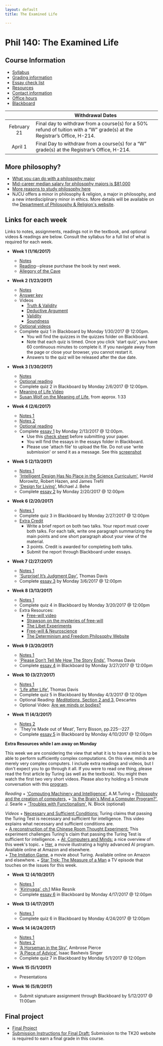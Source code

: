 ```yaml
---
layout: default
title: The Examined Life

---
```


# Phil 140: The Examined Life


## Course Information
+ [Syllabus](Syllabus.pdf)
+ [Grading information](/Teaching/Grading/)
+ [Essay check list](/Teaching/Check)
+ [Resources](/Teaching/Resources/)
+ [Contact information](/Contact)
+ [Office hours](/Contact/Office)
+ [Blackboard](http://blackboard.njcu.edu) 

|         |  Withdrawal Dates   | 
| :-------------: | ------------- | 
| February 21 | Final day to withdraw from a course(s) for a 50% refund of tuition with a “W” grade(s) at the Registrar’s Office, H-214. |
| April 1  | Final Day to withdraw from a course(s) for a “W” grade(s) at the Registrar’s Office, H-214.|


## More philosophy? 

+ [What you can do with a philosophy major](http://whatcanidowiththismajor.com/major/philosophy/)
+ [Mid-career median salary for philosophy majors is $81,000](http://online.wsj.com/public/resources/documents/info-Degrees_that_Pay_you_Back-sort.html)
+ [More reasons to study philosophy here](http://www.njcu.edu/philosophyreligion/why-philosophy)
+ NJCU offers a minor in philosophy & religion, a major in philosophy, and a new interdisciplinary minor in ethics. More details will be available on the [Department of Philosophy & Religion's website](http://www.njcu.edu/department/philosophy-religion).



## Links for each week

Links to notes, assignments, readings not in the textbook, and optional videos & readings are below. Consult the syllabus for a full list of what is required for each week.


+ **Week 1 (1/16/2017)**
	+ [Notes](Intro/Notes/)
	+ [Reading](/Teaching/Examined/Intro/ch1.pdf)--please purchase the book by next week.
	+ [Allegory of the Cave](https://www.youtube.com/watch?v=h55X9LJTAg4)


+ **Week 2 (1/23/2017)**
	+ [Notes](CT/Handout)
	+ [Answer key](CT/Answers) 
	+ Videos
		+ [Truth & Validity](http://www.wi-phi.com/video/truth-and-validity)
		+ [Deductive Argument](http://www.wi-phi.com/video/deductive-arguments)
		+ [Validity](http://www.wi-phi.com/video/validity)
		+ [Soundness](http://www.wi-phi.com/video/soundness)
	+ [Optional videos](http://www.wi-phi.com/videos/Critical-Thinking?page=1)
	+ Complete quiz 1 in Blackboard by Monday 1/30/2017 @ 12:00pm. 
		+ You will find the quizzes in the quizzes folder on Blackboard.
		+ Note that each quiz is timed. Once you click 'start quiz', you have 60 continuous minutes to complete it. If you navigate away from the page or close your browser, you cannot restart it. 
		+ Answers to the quiz will be released after the due date. 
	
+ **Week 3 (1/30/2017)**	
	+ [Notes](Meaning/Handout)
	+ [Optional reading](Meaning/Confession.pdf)
	+ Complete quiz 2 in Blackboard by Monday 2/6/2017 @ 12:00pm. 
	+ [Meaning of Life Video](https://www.youtube.com/watch?v=Ebt0X5ybm9Y&list=PLHSC9mjpRe4rGkvRaVAfkZ-rIrkHtfGVP)
	+ [Susan Wolf on the Meaning of Life](https://www.youtube.com/watch?v=8CfvMaaTp6I), from approx. 1:33
	
+ **Week 4 (2/6/2017)**
	+ [Notes 1](Meaning/Handout2)
	+ [Notes 2](Meaning/Handout3)	
	+ [Optional reading](Meaning/Confession.pdf)
	+ Complete [essay 1](Meaning/SW1) by Monday 2/13/2017 @ 12:00pm. 
		+ Use this [check sheet](/Teaching/Check) before submitting your paper. 
		+ You will find the essays in the essays folder in Blackboard. 
		+ Please use 'attach file' to upload the file. Do not use 'write submission' or send it as a message. See this [screenshot](screenshot.png)

+ **Week 5 (2/13/2017)**
	+ [Notes 1](God/Handout1)
	+ ['Intelligent Design Has No Place in the Science Curriculum',](/Teaching/Examined/God/Intel.pdf) Harold Morowitz, Robert Hazen, and James Trefil
	+ ['Design for Living',](/Teaching/Examined/God/Des.pdf) Michael J. Behe	
	+ Complete [essay 2](God/SW2) by Monday 2/20/2017 @ 12:00pm

+ **Week 6 (2/20/2017)**
	+ [Notes 1](God/Handout2)
	+ Complete quiz 3 in Blackboard by Monday 2/27/2017 @ 12:00pm  
	+ [Extra Credit](/Teaching/Drones.pdf)
		+ Write a brief report on both two talks. Your report must cover both talks. For each talk, write one paragraph  summarizing the main points and one short paragraph about your view of the material. 
		+ 3 points. Credit is awarded for completing both talks.
		+ Submit the report through Blackboard under essays.  

+ **Week 7 (2/27/2017)**
	+ [Notes 1](God/Handout3)
	+ ['Surprise! It’s Judgment Day’,](God/Surprise.pdf) Thomas Davis
	+ Complete [essay 3](God/SW3) by Monday 3/6/2017 @ 12:00pm

+ **Week 8 (3/13/2017)**
	+ [Notes 1](FreeWill/Handout1)
	+ Complete quiz 4 in Blackboard by Monday 3/20/2017 @ 12:00pm
	+ Extra Resources: 
		+ [Free-will video](http://www.wi-phi.com/video/problem-free-will)
		+ [Strawson on the mysteries of free-will](https://www.youtube.com/watch?v=KV5_bHwaUBM&index=8&list=PLMDgR9XqmpVQleFnGdgRZf6RMdqoFrBEu)
		+ [The Libet Experiments](https://www.youtube.com/watch?v=OjCt-L0Ph5o)
		+ [Free-will & Neuroscience](https://www.youtube.com/watch?v=rCM5BFU01YU)
		+ [The Determinism and Freedom Philosophy Website](http://global.oup.com/us/companion.websites/9780190207038/stu_res/ch5/links/)
	
+ **Week 9 (3/20/2017)**
	+ [Notes 1](FreeWill/Handout2)
	+ ['Please Don’t Tell Me How The Story Ends’,](http://creationdemonstration.blogspot.com/2013/03/please-dont-tell-me-how-story-ends.html) Thomas Davis
	+ Complete [essay 4](FreeWill/Essay) in Blackboard by Monday 3/27/2017 @ 12:00pm

+ **Week 10 (3/27/2017)**
	+ [Notes 1](Mind/Handout1)
	+ [‘Life after Life’,](Mind/Life.pdf) Thomas Davis
	+ Complete quiz 5 in Blackboard by Monday 4/3/2017 @ 12:00pm
	+ Optional Reading: [*Meditations*, Section 2 and 3,](http://www.earlymoderntexts.com/assets/pdfs/descartes1641.pdf) Descartes
	+ Optional Video: [Are we minds or bodies?](https://www.youtube.com/watch?v=AMTMtWHclKo)

+ **Week 11 (4/3/2017)**
	+ [Notes 2](Mind/Handout2)
	+ `They're Made out of Meat', Terry Bisson, pp.225--227
	+ Complete [essay 5](Mind/Essay) in Blackboard by Monday 4/10/2017 @ 12:00pm

**Extra Resources while I am away on Monday**

This week we are considering the view that what it is to have a mind is to be able to perform sufficiently complex computations. On this view, minds are merely very complex computers. I include extra readings and videos, but I don't expect you to go through  it all. If you were to read one thing, please read the first article by Turing (as well as the textbook). You might then watch the first two very short videos. Please also try holding a 5 minute conversation with this [program](http://www.cleverbot.com).


*Reading*
	+ ['Computing Machinery and Intelligence',](/Teaching/Mind/Functionalism/turing.pdf) A.M.Turing
	+ [Philosophy and the creation of computers,](https://www.theatlantic.com/technology/archive/2017/03/aristotle-computer/518697/) 
	+ ['Is the Brain's Mind a Computer Program?',](/Teaching/Mind/Functionalism/SearleBrain.pdf) J. Searle
	+ ['Troubles with Functionalism',](/Teaching/Mind/Functionalism/Block.pdf) N. Block (optional)

*Videos* 
	+ [Necessary and Sufficient Conditions:](https://www.youtube.com/watch?v=5LqNm9d2__I) Turing claims that passing the Turing Test is necessary and sufficient for intelligence. This video explains what necessary and sufficient conditions are.  
	+ [A reconstruction of the Chinese Room Thought Experiment:](https://www.youtube.com/watch?v=D0MD4sRHj1M) This experiment challenges Turing's claim that passing the Turing Test is sufficient for intelligence. 
	+ [AI: Computers and Minds:](https://www.youtube.com/watch?v=7fLNVP5yKt0) a nice overview of this week's topic. 
	+ [Her,](http://www.imdb.com/title/tt1798709/) a movie illustrating a highly advanced AI program. Available online at Amazon and elsewhere.  
	+ [The Imitation Game,](http://theimitationgamemovie.com) a movie about Turing. Available online on Amazon and elsewhere. 
	+ [Star Trek: The Measure of a Man](http://www.imdb.com/title/tt0708807/) a TV episode that touches on the issues for this week. 
	
+ **Week 12 (4/10/2017)**
	+ [Notes 1](Ethics/Handout)
	+ ['Kirinyaga’, ch.1](Ethics/Kirinyaga.pdf) Mike Resnik
	+ Complete [essay 6](Ethics/Essay) in Blackboard by Monday 4/17/2017 @ 12:00pm

+ **Week 13 (4/17/2017)**
	+ [Notes 1](Ethics/Handout2)
	+ Complete quiz 6 in Blackboard by Monday 4/24/2017 @ 12:00pm

+ **Week 14 (4/24/2017)**
	+ [Notes 1](Ethics/Handout3)
	+ [Notes 2](Ethics/Handout4)
	+ [‘A Horseman in the Sky’,](Ethics/Horseman.pdf) Ambrose Pierce
	+ [‘A Piece of Advice’,](Ethics/PieceOfAdvice.pdf) Isaac Bashevis Singer
	+ Complete quiz 7 in Blackboard by Monday 5/1/2017 @ 12:00pm

+ **Week 15 (5/1/2017)**
	+ Presentations

+ **Week 16 (5/8/2017)**
	+ Submit signatuare assignment through Blackboard by 5/12/2017 @ 11:00am


## Final project

+ [Final Project](Teaching/Examined/Applied/Essay) 
+ [Submission Instructions for Final Draft:](Teaching/Examined/Applied/Submission) Submission to the TK20 website is required to earn a final grade in this course.
